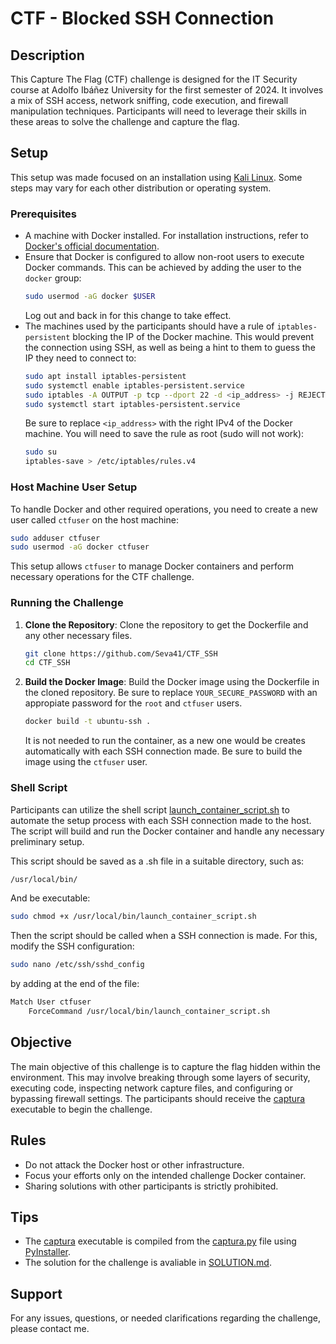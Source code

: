 # CTF - Blocked SSH Connection

## Description
This Capture The Flag (CTF) challenge is designed for the IT Security course at Adolfo Ibáñez University for the first semester of 2024. It involves a mix of SSH access, network sniffing, code execution, and firewall manipulation techniques. Participants will need to leverage their skills in these areas to solve the challenge and capture the flag.

## Setup
This setup was made focused on an installation using [Kali Linux](https://www.kali.org). Some steps may vary for each other distribution or operating system.

### Prerequisites
- A machine with Docker installed. For installation instructions, refer to [Docker's official documentation](https://docs.docker.com/get-docker/).
- Ensure that Docker is configured to allow non-root users to execute Docker commands. This can be achieved by adding the user to the `docker` group:
  ```bash
  sudo usermod -aG docker $USER
  ```
  Log out and back in for this change to take effect.
- The machines used by the participants should have a rule of `iptables-persistent` blocking the IP of the Docker machine. This would prevent the connection using SSH, as well as being a hint to them to guess the IP they need to connect to:
  ```bash
  sudo apt install iptables-persistent
  sudo systemctl enable iptables-persistent.service
  sudo iptables -A OUTPUT -p tcp --dport 22 -d <ip_address> -j REJECT
  sudo systemctl start iptables-persistent.service
  ```
  Be sure to replace `<ip_address>` with the right IPv4 of the Docker machine.
  You will need to save the rule as root (sudo will not work):
  ```bash
  sudo su
  iptables-save > /etc/iptables/rules.v4
  ```
### Host Machine User Setup
To handle Docker and other required operations, you need to create a new user called `ctfuser` on the host machine:
```bash
sudo adduser ctfuser
sudo usermod -aG docker ctfuser
```
This setup allows `ctfuser` to manage Docker containers and perform necessary operations for the CTF challenge.

### Running the Challenge
1. **Clone the Repository**:
   Clone the repository to get the Dockerfile and any other necessary files.
   ```bash
   git clone https://github.com/Seva41/CTF_SSH
   cd CTF_SSH
   ```

2. **Build the Docker Image**:
   Build the Docker image using the Dockerfile in the cloned repository. Be sure to replace `YOUR_SECURE_PASSWORD` with an appropiate password for the `root` and `ctfuser` users.
   ```bash
   docker build -t ubuntu-ssh .
   ```
   It is not needed to run the container, as a new one would be creates automatically with each SSH connection made. Be sure to build the image using the `ctfuser` user.

### Shell Script
Participants can utilize the shell script [launch_container_script.sh](launch_container_script.sh) to automate the setup process with each SSH connection made to the host. The script will build and run the Docker container and handle any necessary preliminary setup.

This script should be saved as a .sh file in a suitable directory, such as:
```bash
/usr/local/bin/
```
And be executable:
```bash
sudo chmod +x /usr/local/bin/launch_container_script.sh
```

Then the script should be called when a SSH connection is made. For this, modify the SSH configuration:
```bash
sudo nano /etc/ssh/sshd_config
```
by adding at the end of the file:
```bash
Match User ctfuser
    ForceCommand /usr/local/bin/launch_container_script.sh
```

## Objective
The main objective of this challenge is to capture the flag hidden within the environment. This may involve breaking through some layers of security, executing code, inspecting network capture files, and configuring or bypassing firewall settings.
The participants should receive the [captura](captura) executable to begin the challenge.

## Rules
- Do not attack the Docker host or other infrastructure.
- Focus your efforts only on the intended challenge Docker container.
- Sharing solutions with other participants is strictly prohibited.

## Tips
- The [captura](captura) executable is compiled from the [captura.py](captura.py) file using [PyInstaller](https://pyinstaller.org/en/stable/).
- The solution for the challenge is avaliable in [SOLUTION.md](SOLUTION.md).

## Support
For any issues, questions, or needed clarifications regarding the challenge, please contact me.

